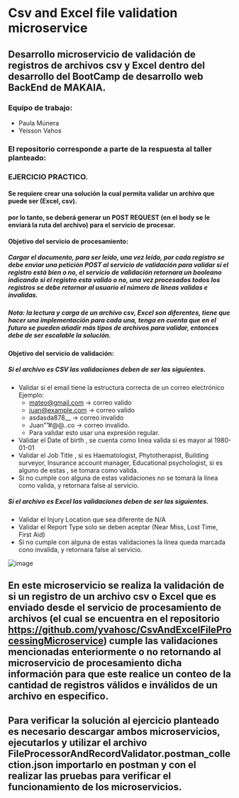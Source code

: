 # Csv and Excel file validation microservice

## Desarrollo microservicio de validación de registros de archivos csv y Excel dentro del desarrollo del BootCamp de desarrollo web BackEnd de MAKAIA.

### Equipo de trabajo:
  * Paula Múnera
  * Yeisson Vahos

### El repositorio corresponde a parte de la respuesta al taller planteado:

### EJERCICIO PRACTICO.

#### Se requiere crear una solución la cual permita validar un archivo que puede ser (Excel, csv).
#### por lo tanto, se deberá generar un POST REQUEST (en el body se le enviará la ruta del archivo) para el servicio de procesar.

#### Objetivo del servicio de procesamiento:

##### Cargar el documento, para ser leído, una vez leído, por cada registro se debe enviar una petición POST al servicio de validación para validar si el registro está bien o no, el servicio de validación retornara un booleano indicando si el registro esta valido o no, una vez procesados todos los registros se debe retornar al usuario el número de líneas validas e invalidas.
##### Nota: la lectura y carga de un archivo csv, Excel son diferentes, tiene que hacer una implementación para cada una, tenga en cuenta que en el futuro se pueden añadir más tipos de archivos para validar, entonces debe de ser escalable la solución.

#### Objetivo del servicio de validación:

##### Si el archivo es CSV las validaciones deben de ser las siguientes.
* Validar si el email tiene la estructura correcta de un correo electrónico Ejemplo:
  - mateo@gmail.com -> correo valido
  - juan@example.com -> correo valido
  - asdasda878__ -> correo invalido
  - Juan””#@@..co -> correo invalido.
  - Para validar esto usar una expresión regular.
* Validar el Date of birth , se cuenta como linea valida si es mayor al 1980-01-01
* Validar el Job Title , si es Haematologist, Phytotherapist, Building surveyor, Insurance account manager, Educational psychologist, si es alguno de estas , se tomara como valida.
* Si no cumple con alguna de estas validaciones no se tomará la línea como valida, y retornara false al servicio.

##### Si el archivo es Excel las validaciones deben de ser las siguientes.
* Validar el Injury Location que sea diferente de N/A
* Validar el Report Type solo se deben aceptar (Near Miss, Lost Time, First Aid)
* Si no cumple con alguna de estas validaciones la línea queda marcada cono invalida, y retornara false al servicio.

![image](https://github.com/yvahosc/CsvAndExcelFileValidationMicroservice/assets/97228219/82b143f2-3a34-44ff-b721-e67130a8b170)

## En este microservicio se realiza la validación de si un registro de un archivo csv o Excel que es enviado desde el servicio de procesamiento de archivos (el cual se encuentra en el repositorio https://github.com/yvahosc/CsvAndExcelFileProcessingMicroservice) cumple las validaciones mencionadas enteriormente o no retornando al microservicio de procesamiento dicha información para que este realice un conteo de la cantidad de registros válidos e inválidos de un archivo en especifico.
## Para verificar la solución al ejercicio planteado es necesario descargar ambos microservicios, ejecutarlos y utilizar el archivo FileProcessorAndRecordValidator.postman_collection.json importarlo en postman y con el realizar las pruebas para verificar el funcionamiento de los microservicios.
